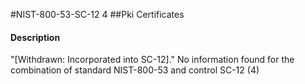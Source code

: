 #NIST-800-53-SC-12 4
##Pki Certificates
#### Description
"[Withdrawn: Incorporated into SC-12]."
No information found for the combination of standard NIST-800-53 and control SC-12 (4)
